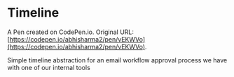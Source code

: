 # Timeline

A Pen created on CodePen.io. Original URL: [https://codepen.io/abhisharma2/pen/vEKWVo](https://codepen.io/abhisharma2/pen/vEKWVo).

Simple timeline abstraction for an email workflow approval process we have with one of our internal tools
